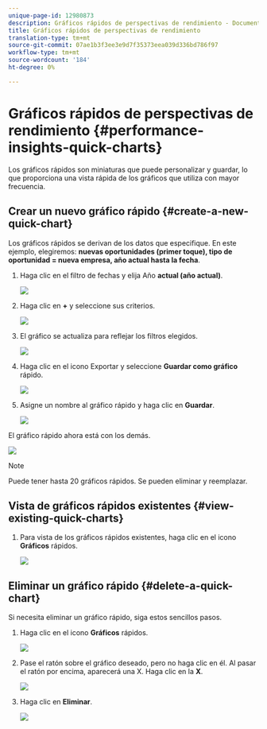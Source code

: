 ```yaml
---
unique-page-id: 12980873
description: Gráficos rápidos de perspectivas de rendimiento - Documentos de marketing - Documentación del producto
title: Gráficos rápidos de perspectivas de rendimiento
translation-type: tm+mt
source-git-commit: 07ae1b3f3ee3e9d7f35373eea039d336bd786f97
workflow-type: tm+mt
source-wordcount: '184'
ht-degree: 0%

---
```



# Gráficos rápidos de perspectivas de rendimiento {#performance-insights-quick-charts}

Los gráficos rápidos son miniaturas que puede personalizar y guardar, lo que proporciona una vista rápida de los gráficos que utiliza con mayor frecuencia.

## Crear un nuevo gráfico rápido {#create-a-new-quick-chart}

Los gráficos rápidos se derivan de los datos que especifique. En este ejemplo, elegiremos: **nuevas oportunidades (primer toque), tipo de oportunidad = nueva empresa, año actual hasta la fecha**.

1. Haga clic en el filtro de fechas y elija Año **actual (año actual)**.

   ![](assets/1-2.png)

1. Haga clic en **+** y seleccione sus criterios.

   ![](assets/2-2.png)

1. El gráfico se actualiza para reflejar los filtros elegidos.

   ![](assets/3-3.png)

1. Haga clic en el icono Exportar y seleccione **Guardar como gráfico** rápido.

   ![](assets/4-2.png)

1. Asigne un nombre al gráfico rápido y haga clic en **Guardar**.

   ![](assets/5-3.png)

El gráfico rápido ahora está con los demás.

![](assets/6-3.png)

>[!NOTE]
>
>Puede tener hasta 20 gráficos rápidos. Se pueden eliminar y reemplazar.

## Vista de gráficos rápidos existentes {#view-existing-quick-charts}

1. Para vista de los gráficos rápidos existentes, haga clic en el icono **Gráficos** rápidos.

   ![](assets/7-1.png)

## Eliminar un gráfico rápido {#delete-a-quick-chart}

Si necesita eliminar un gráfico rápido, siga estos sencillos pasos.

1. Haga clic en el icono **Gráficos** rápidos.

   ![](assets/8-1.png)

1. Pase el ratón sobre el gráfico deseado, pero no haga clic en él. Al pasar el ratón por encima, aparecerá una X. Haga clic en la **X**.

   ![](assets/9-2.png)

1. Haga clic en **Eliminar**.

   ![](assets/10-1.png)

